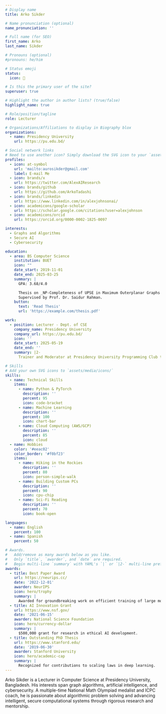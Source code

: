 ```yaml
---
# Display name
title: Arko Sikder

# Name pronunciation (optional)
name_pronunciation: ''

# Full name (for SEO)
first_name: Arko
last_name: Sikder

# Pronouns (optional)
#pronouns: he/him

# Status emoji
status:
  icon: 🚀

# Is this the primary user of the site?
superuser: true

# Highlight the author in author lists? (true/false)
highlight_name: true

# Role/position/tagline
role: Lecturer

# Organizations/Affiliations to display in Biography blox
organizations:
  - name: Presidency University
    url: https://pu.edu.bd/

# Social network links
# Need to use another icon? Simply download the SVG icon to your `assets/media/icons/` folder.
profiles:
  - icon: at-symbol
    url: 'mailto:aurosikder@gmail.com'
    label: E-mail Me
  - icon: brands/x
    url: https://twitter.com/AlexAIResearch
  - icon: brands/github
    url: https://github.com/ArkoTadashi
  - icon: brands/linkedin
    url: https://www.linkedin.com/in/alexjohnsonai/
  - icon: academicons/google-scholar
    url: https://scholar.google.com/citations?user=alexjohnson
  - icon: academicons/orcid
    url: https://orcid.org/0000-0002-1825-0097

interests:
  - Graphs and Algorithms
  - Secure AI
  - Cybersecurity

education:
  - area: BS Computer Science
    institution: BUET
    icon: ""
    date_start: 2019-11-01
    date_end: 2025-03-25
    summary: |
      GPA: 3.68/4.0

      Thesis on _NP-Completeness of UPSE in Maximum Outerplanar Graphs and Finding a Polynomial Time Algorithm for MCS on Cycles_. 
      Supervised by Prof. Dr. Saidur Rahman.
    button:
      text: 'Read Thesis'
      url: 'https://example.com/thesis.pdf'

work:
  - position: Lecturer - Dept. of CSE
    company_name: Presidency University
    company_url: https://pu.edu.bd/
    icon: ''
    date_start: 2025-05-19
    date_end: ''
    summary: |2-
      Trainer and Moderator at Presidency University Programming Club that focuses on Competitive Programming.

# Skills
# Add your own SVG icons to `assets/media/icons/`
skills:
  - name: Technical Skills
    items:
      - name: Python & PyTorch
        description: ''
        percent: 95
        icon: code-bracket
      - name: Machine Learning
        description: ''
        percent: 100
        icon: chart-bar
      - name: Cloud Computing (AWS/GCP)
        description: ''
        percent: 85
        icon: cloud
  - name: Hobbies
    color: '#eeac02'
    color_border: '#f0bf23'
    items:
      - name: Hiking in the Rockies
        description: ''
        percent: 80
        icon: person-simple-walk
      - name: Building Custom PCs
        description: ''
        percent: 90
        icon: cpu-chip
      - name: Sci-Fi Reading
        description: ''
        percent: 70
        icon: book-open

languages:
  - name: English
    percent: 100
  - name: Spanish
    percent: 50

# Awards.
#   Add/remove as many awards below as you like.
#   Only `title`, `awarder`, and `date` are required.
#   Begin multi-line `summary` with YAML's `|` or `|2-` multi-line prefix and indent 2 spaces below.
awards:
  - title: Best Paper Award
    url: https://neurips.cc/
    date: '2022-12-01'
    awarder: NeurIPS
    icon: hero/trophy
    summary: |
      Awarded for groundbreaking work on efficient training of large models.
  - title: AI Innovation Grant
    url: https://www.nsf.gov/
    date: '2021-06-15'
    awarder: National Science Foundation
    icon: hero/currency-dollar
    summary: |
      $500,000 grant for research in ethical AI development.
  - title: Outstanding PhD Thesis
    url: https://www.stanford.edu/
    date: '2019-06-30'
    awarder: Stanford University
    icon: hero/academic-cap
    summary: |
      Recognized for contributions to scaling laws in deep learning.
---
```


Arko Sikder is a Lecturer in Computer Science at Presidency University, Bangladesh. His interests span graph algorithms, artificial intelligence, and cybersecurity. A multiple-time National Math Olympiad medalist and ICPC coach, he is passionate about algorithmic problem solving and advancing intelligent, secure computational systems through rigorous research and mentorship.